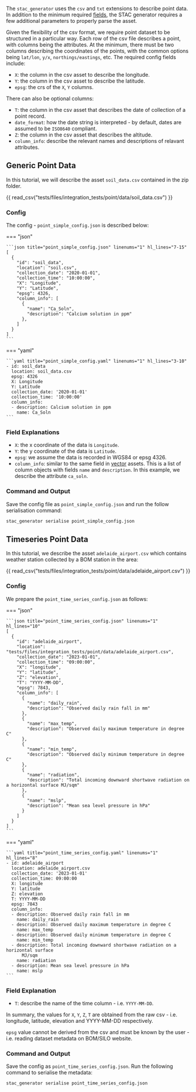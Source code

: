 The `stac_generator` uses the `csv` and `txt` extensions to describe point data. In addition to the minimum required [fields](./setup.md#generating-stac-records), the STAC generator requires a few additional parameters to properly parse the asset.

Given the flexibility of the csv format, we require point dataset to be structured in a particular way. Each row of the csv file describes a point, with columns being the attributes. At the minimum, there must be two columns describing the coordinates of the points, with the common options being `lat/lon`, `y/x`, `northings/eastings`, etc. The required config fields include:

- `X`: the column in the csv asset to describe the longitude.
- `Y`: the column in the csv asset to describe the latitude.
- `epsg`: the crs of the `X`, `Y` columns.

There can also be optional columns:

- `T`: the column in the csv asset that describes the date of collection of a point record.
- `date_format`: how the date string is interpreted - by default, dates are assumed to be `ISO8640` compliant.
- `Z`: the column in the csv asset that describes the altitude.
-  `column_info`: describe the relevant names and descriptions of relavant attributes.

## Generic Point Data

In this tutorial, we will describe the asset `soil_data.csv` contained in the zip folder.

{{ read_csv("tests/files/integration_tests/point/data/soil_data.csv") }}

### Config

The config - `point_simple_config.json` is described below:

=== "json"

    ```json title="point_simple_config.json" linenums="1" hl_lines="7-15"
    [
      {
        "id": "soil_data",
        "location": "soil.csv",
        "collection_date": "2020-01-01",
        "collection_time": "10:00:00",
        "X": "Longitude",
        "Y": "Latitude",
        "epsg": 4326,
        "column_info": [
          {
            "name": "Ca_Soln",
            "description": "Calcium solution in ppm"
          },
        ]
      }
    ]
    ```

=== "yaml"

    ```yaml title="point_simple_config.yaml" linenums="1" hl_lines="3-10"
    - id: soil_data
      location: soil_data.csv
      epsg: 4326
      X: Longitude
      Y: Latitude
      collection_date: '2020-01-01'
      collection_time: '10:00:00'
      column_info:
      - description: Calcium solution in ppm
        name: Ca_Soln
    ```

### Field Explanations

- `X`: the x coordinate of the data is `Longitude`.
- `Y`: the y coordinate of the data is `Latitude`.
- `epsg`: we assume the data is recorded in WGS84 or epsg 4326.
- `column_info`: similar to the same field in [vector](./vector_attributes.md) assets. This is a list of column objects with fields `name` and `description`. In this example, we describe the attribute `ca_soln`.

### Command and Output

Save the config file as `point_simple_config.json` and run the follow serialisation command:

```bash
stac_generator serialise point_simple_config.json
```

## Timeseries Point Data

In this tutorial, we describe the asset `adelaide_airport.csv` which contains weather station collected by a BOM station in the area:

{{ read_csv("tests/files/integration_tests/point/data/adelaide_airport.csv") }}


### Config

We prepare the `point_time_series_config.json` as follows:

=== "json"

    ```json title="point_time_series_config.json" linenums="1" hl_lines="10"
    [
      {
        "id": "adelaide_airport",
        "location": "tests/files/integration_tests/point/data/adelaide_airport.csv",
        "collection_date": "2023-01-01",
        "collection_time": "09:00:00",
        "X": "longitude",
        "Y": "latitude",
        "Z": "elevation",
        "T": "YYYY-MM-DD",
        "epsg": 7843,
        "column_info": [
          {
            "name": "daily_rain",
            "description": "Observed daily rain fall in mm"
          },
          {
            "name": "max_temp",
            "description": "Observed daily maximum temperature in degree C"
          },
          {
            "name": "min_temp",
            "description": "Observed daily minimum temperature in degree C"
          },
          {
            "name": "radiation",
            "description": "Total incoming downward shortwave radiation on a horizontal surface MJ/sqm"
          },
          {
            "name": "mslp",
            "description": "Mean sea level pressure in hPa"
          }
        ]
      }
    ]
    ```
=== "yaml"

    ```yaml title="point_time_series_config.yaml" linenums="1" hl_lines="8"
    - id: adelaide_airport
      location: adelaide_airport.csv
      collection_date: '2023-01-01'
      collection_time: 09:00:00
      X: longitude
      Y: latitude
      Z: elevation
      T: YYYY-MM-DD
      epsg: 7843
      column_info:
      - description: Observed daily rain fall in mm
        name: daily_rain
      - description: Observed daily maximum temperature in degree C
        name: max_temp
      - description: Observed daily minimum temperature in degree C
        name: min_temp
      - description: Total incoming downward shortwave radiation on a horizontal surface
          MJ/sqm
        name: radiation
      - description: Mean sea level pressure in hPa
        name: mslp
    ```

</details>

### Field Explanation

- `T`: describe the name of the time column - i.e. `YYYY-MM-DD`.

In summary, the values for `X`, `Y`, `Z`, `T` are obtained from the raw csv - i.e. longitude, latitude, elevation and YYYY-MM-DD respectively.

`epsg` value cannot be derived from the csv and must be known by the user - i.e. reading dataset metadata on BOM/SILO website.

### Command and Output

Save the config as `point_time_series_config.json`. Run the following command to serialise the metadata:

```bash
stac_generator serialise point_time_series_config.json
```
